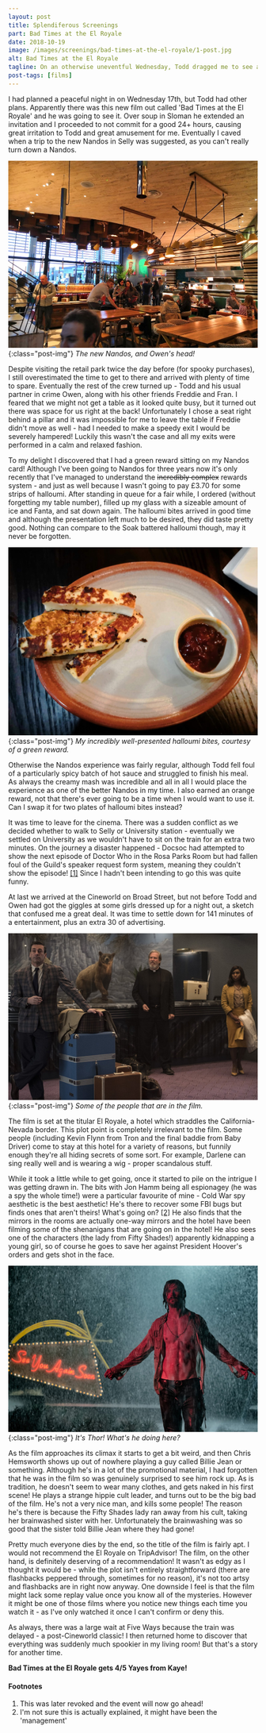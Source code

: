 ```yaml
---
layout: post
title: Splendiferous Screenings
part: Bad Times at the El Royale
date: 2018-10-19
image: /images/screenings/bad-times-at-the-el-royale/1-post.jpg
alt: Bad Times at the El Royale
tagline: On an otherwise uneventful Wednesday, Todd dragged me to see a film about a hotel. I was immediately suspicious that this might actually be a fabled 'edgy film'. Was I right to be concerned or would this actually be a fantastic feature length episode of Four in a Bed?
post-tags: [films]
---
```


I had planned a peaceful night in on Wednesday 17th, but Todd had other plans. Apparently there was this new film out called 'Bad Times at the El Royale' and he was going to see it. Over soup in Sloman he extended an invitation and I proceeded to not commit for a good 24+ hours, causing great irritation to Todd and great amusement for me. Eventually I caved when a trip to the new Nandos in Selly was suggested, as you can't really turn down a Nandos.

![Nandos](/images/screenings/bad-times-at-the-el-royale/2.jpg){:class="post-img"}
*The new Nandos, and Owen's head!*

Despite visiting the retail park twice the day before (for spooky purchases), I still overestimated the time to get to there and arrived with plenty of time to spare. Eventually the rest of the crew turned up - Todd and his usual partner in crime Owen, along with his other friends Freddie and Fran. I feared that we might not get a table as it looked quite busy, but it turned out there was space for us right at the back! Unfortunately I chose a seat right behind a pillar and it was impossible for me to leave the table if Freddie didn't move as well - had I needed to make a speedy exit I would be severely hampered! Luckily this wasn't the case and all my exits were performed in a calm and relaxed fashion.

To my delight I discovered that I had a green reward sitting on my Nandos card! Although I've been going to Nandos for three years now it's only recently that I've managed to understand the ~~incredibly complex~~ rewards system - and just as well because I wasn't going to pay £3.70 for some strips of halloumi. After standing in queue for a fair while, I ordered (without forgetting my table number), filled up my glass with a sizeable amount of ice and Fanta, and sat down again. The halloumi bites arrived in good time and although the presentation left much to be desired, they did taste pretty good. Nothing can compare to the Soak battered halloumi though, may it never be forgotten.

![Halloumi](/images/screenings/bad-times-at-the-el-royale/3.jpg){:class="post-img"}
*My incredibly well-presented halloumi bites, courtesy of a green reward.*

Otherwise the Nandos experience was fairly regular, although Todd fell foul of a particularly spicy batch of hot sauce and struggled to finish his meal. As always the creamy mash was incredible and all in all I would place the experience as one of the better Nandos in my time. I also earned an orange reward, not that there's ever going to be a time when I would want to use it. Can I swap it for two plates of halloumi bites instead?

It was time to leave for the cinema. There was a sudden conflict as we decided whether to walk to Selly or University station - eventually we settled on University as we wouldn't have to sit on the train for an extra two minutes. On the journey a disaster happened - Docsoc had attempted to show the next episode of Doctor Who in the Rosa Parks Room but had fallen foul of the Guild's speaker request form system, meaning they couldn't show the episode! [\[1\]](#footnotes) Since I hadn't been intending to go this was quite funny.

At last we arrived at the Cineworld on Broad Street, but not before Todd and Owen had got the giggles at some girls dressed up for a night out, a sketch that confused me a great deal. It was time to settle down for 141 minutes of a entertainment, plus an extra 30 of advertising.

![The film](/images/screenings/bad-times-at-the-el-royale/4.jpg){:class="post-img"}
*Some of the people that are in the film.*

The film is set at the titular El Royale, a hotel which straddles the California-Nevada border. This plot point is completely irrelevant to the film. Some people (including Kevin Flynn from Tron and the final baddie from Baby Driver) come to stay at this hotel for a variety of reasons, but funnily enough they're all hiding secrets of some sort. For example, Darlene can sing really well and is wearing a wig - proper scandalous stuff.

While it took a little while to get going, once it started to pile on the intrigue I was getting drawn in. The bits with Jon Hamm being all espionagey (he was a spy the whole time!) were a particular favourite of mine - Cold War spy aesthetic is the best aesthetic! He's there to recover some FBI bugs but finds ones that aren't theirs! What's going on? [\[2\]](#footnotes) He also finds that the mirrors in the rooms are actually one-way mirrors and the hotel have been filming some of the shenanigans that are going on in the hotel! He also sees one of the characters (the lady from Fifty Shades!) apparently kidnapping a young girl, so of course he goes to save her against President Hoover's orders and gets shot in the face.

![Thor shows up](/images/screenings/bad-times-at-the-el-royale/5.jpg){:class="post-img"}
*It's Thor! What's he doing here?*

As the film approaches its climax it starts to get a bit weird, and then Chris Hemsworth shows up out of nowhere playing a guy called Billie Jean or something. Although he's in a lot of the promotional material, I had forgotten that he was in the film so was genuinely surprised to see him rock up. As is tradition, he doesn't seem to wear many clothes, and gets naked in his first scene! He plays a strange hippie cult leader, and turns out to be the big bad of the film. He's not a very nice man, and kills some people! The reason he's there is because the Fifty Shades lady ran away from his cult, taking her brainwashed sister with her. Unfortunately the brainwashing was so good that the sister told Billie Jean where they had gone!

Pretty much everyone dies by the end, so the title of the film is fairly apt. I would not recommend the El Royale on TripAdvisor! The film, on the other hand, is definitely deserving of a recommendation! It wasn't as edgy as I thought it would be - while the plot isn't entirely straightforward (there are flashbacks peppered through, sometimes for no reason), it's not too artsy and flashbacks are in right now anyway. One downside I feel is that the film might lack some replay value once you know all of the mysteries. However it might be one of those films where you notice new things each time you watch it - as I've only watched it once I can't confirm or deny this.

As always, there was a large wait at Five Ways because the train was delayed - a post-Cineworld classic! I then returned home to discover that everything was suddenly much spookier in my living room! But that's a story for another time.

**Bad Times at the El Royale gets 4/5 Yayes from Kaye!**

#### Footnotes

1. This was later revoked and the event will now go ahead!
2. I'm not sure this is actually explained, it might have been the 'management'
